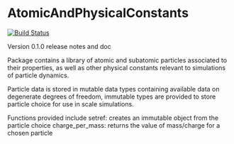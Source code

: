 # AtomicAndPhysicalConstants

[![Build Status](https://github.com/DavidSagan/AtomicAndPhysicalConstants.jl/actions/workflows/CI.yml/badge.svg?branch=main)](https://github.com/DavidSagan/AtomicAndPhysicalConstants.jl/actions/workflows/CI.yml?query=branch%3Amain)


Version 0.1.0 release notes and doc

Package contains a library of atomic and subatomic particles associated to their properties, 
as well as other physical constants relevant to simulations of particle dynamics.

Particle data is stored in mutable data types containing available data on degenerate degrees of freedom,
immutable types are provided to store particle choice for use in scale simulations.

Functions provided include 
setref: creates an immutable object from the particle choice
charge_per_mass: returns the value of mass/charge for a chosen particle